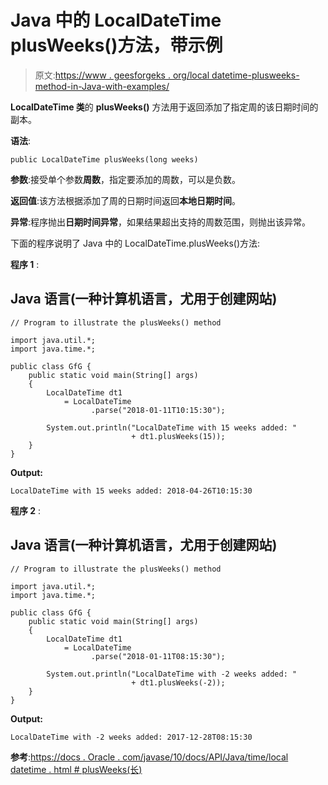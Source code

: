 # Java 中的 LocalDateTime plusWeeks()方法，带示例

> 原文:[https://www . geesforgeks . org/local datetime-plusweeks-method-in-Java-with-examples/](https://www.geeksforgeeks.org/localdatetime-plusweeks-method-in-java-with-examples/)

**LocalDateTime 类**的 **plusWeeks()** 方法用于返回添加了指定周的该日期时间的副本。

**语法**:

```
public LocalDateTime plusWeeks(long weeks)
```

**参数**:接受单个参数**周数**，指定要添加的周数，可以是负数。

**返回值**:该方法根据添加了周的日期时间返回**本地日期时间**。

**异常**:程序抛出**日期时间异常**，如果结果超出支持的周数范围，则抛出该异常。

下面的程序说明了 Java 中的 LocalDateTime.plusWeeks()方法:

**程序 1** :

## Java 语言(一种计算机语言，尤用于创建网站)

```
// Program to illustrate the plusWeeks() method

import java.util.*;
import java.time.*;

public class GfG {
    public static void main(String[] args)
    {
        LocalDateTime dt1
            = LocalDateTime
                  .parse("2018-01-11T10:15:30");

        System.out.println("LocalDateTime with 15 weeks added: "
                           + dt1.plusWeeks(15));
    }
}
```

**Output:** 

```
LocalDateTime with 15 weeks added: 2018-04-26T10:15:30
```

**程序 2** :

## Java 语言(一种计算机语言，尤用于创建网站)

```
// Program to illustrate the plusWeeks() method

import java.util.*;
import java.time.*;

public class GfG {
    public static void main(String[] args)
    {
        LocalDateTime dt1
            = LocalDateTime
                  .parse("2018-01-11T08:15:30");

        System.out.println("LocalDateTime with -2 weeks added: "
                           + dt1.plusWeeks(-2));
    }
}
```

**Output:** 

```
LocalDateTime with -2 weeks added: 2017-12-28T08:15:30
```

**参考**:[https://docs . Oracle . com/javase/10/docs/API/Java/time/local datetime . html # plusWeeks(长)](https://docs.oracle.com/javase/10/docs/api/java/time/LocalDateTime.html#plusWeeks(long))